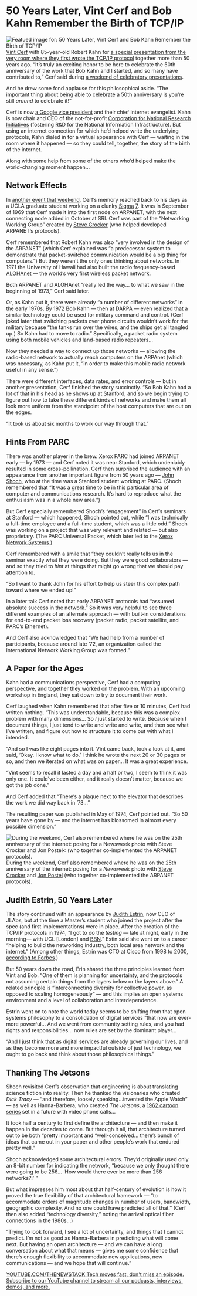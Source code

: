# 50 Years Later, Vint Cerf and Bob Kahn Remember the Birth of TCP/IP
![Featued image for: 50 Years Later, Vint Cerf and Bob Kahn Remember the Birth of TCP/IP](https://cdn.thenewstack.io/media/2024/06/1ec57a4a-vint-cerf-and-bob-kahn-may-2024-ieee-i50-event-celebrating-50th-anniversary-of-internet-1024x703.jpg)
[Vint Cerf](https://en.wikipedia.org/wiki/Vint_Cerf) with 85-year-old Robert Kahn for [a special presentation from the very room where they first wrote the TCP/IP protocol](https://ieeetv.ieee.org/video/in-the-room-where-tcp-happened) together more than 50 years ago.
“It’s truly an exciting honor to be here to celebrate the 50th anniversary of the work that Bob Kahn and I started, and so many have contributed to,” Cerf said during [a weekend of celebratory presentations](https://ieeetv.ieee.org/video/our-virtual-celebration-of-50-years-of-the-internet-an-ieee-milestone-event).

And he drew some fond applause for this philosophical aside. “The important thing about being able to celebrate a 50th anniversary is you’re still *around* to celebrate it!”

Cerf is now [a Google vice president](https://research.google/people/vinton-g-cerf/) and their chief internet evangelist. Kahn is now chair and CEO of the not-for-profit [Corporation for National Research Initiatives](https://www.cnri.reston.va.us/bios/kahn.html) (fostering R&D for the National Information Infrastructure). But using an internet connection for which he’d helped write the underlying protocols, Kahn dialed in for a virtual appearance with Cerf — waiting in the room where it happened — so they could tell, together, the story of the birth of the internet.

Along with some help from some of the others who’d helped make the world-changing moment happen…

## Network Effects
In [another event that weekend](https://ieeetv.ieee.org/video/creation-of-the-internet-with-vint-cerf-office-of-the-future), Cerf’s memory reached back to his days as a UCLA graduate student working on a clunky [Sigma](https://www.flickr.com/photos/fastlizard4/6294434636) [7](https://en.wikipedia.org/wiki/SDS_Sigma_series). It was in September of 1969 that Cerf made it into the first node on ARPANET, with the next connecting node added in October at SRI. Cerf was part of the “Networking Working Group” created by [Steve Crocker](https://en.wikipedia.org/wiki/Steve_Crocker) (who helped developed ARPANET’s protocols).

Cerf remembered that Robert Kahn was also “very involved in the design of the ARPANET” (which Cerf explained was “a predecessor system to demonstrate that packet-switched communication would be a big thing for computers.”) But they weren’t the only ones thinking about networks. In 1971 the University of Hawaii had also built the radio frequency-based [ALOHAnet](https://en.wikipedia.org/wiki/ALOHAnet) — the world’s very first wireless packet network.

Both ARPANET and ALOHAnet “really led the way… to what we saw in the beginning of 1973,” Cerf said later.

Or, as Kahn put it, there were already “a number of different networks” in the early 1970s. By 1972 Bob Kahn — then at DARPA — even realized that a similar technology could be used for military command and control. (Cerf joked later that switching packets over phone circuits wouldn’t work for the military because “the tanks run over the wires, and the ships get all tangled up.) So Kahn had to move to radio.” Specifically, a packet radio system using both mobile vehicles and land-based radio repeaters…

Now they needed a way to connect up those networks — allowing the radio-based network to actually reach computers on the ARPAnet (which was necessary, as Kahn put it, “in order to make this mobile radio network useful in any sense.”)

There were different interfaces, data rates, and error controls — but in another presentation, Cerf finished the story succinctly. “So Bob Kahn had a lot of that in his head as he shows up at Stanford, and so we begin trying to figure out how to take these different kinds of networks and make them all look more uniform from the standpoint of the host computers that are out on the edges.

“It took us about six months to work our way through that.”

## Hints From PARC
There was another player in the brew. Xerox PARC had joined ARPANET early — by 1973 — and Cerf noted it was near Stanford, which undeniably resulted in some cross-pollination. Cerf then surprised the audience with an appearance from another important figure from 50 years ago — [John Shoch](https://en.wikipedia.org/wiki/John_Shoch), who at the time was a Stanford student working at PARC. (Shoch remembered that “It was a great time to be in this particular area of computer and communications research. It’s hard to reproduce what the enthusiasm was in a whole new area.”)

But Cerf especially remembered Shoch’s “engagement” in Cerf’s seminars at Stanford — which happened, Shoch pointed out, while “I was technically a full-time employee and a full-time student, which was a little odd.” Shoch was working on a project that was very relevant and related — but also proprietary. (The PARC Universal Packet, which later led to the [Xerox Network Systems](https://en.wikipedia.org/wiki/Xerox_Network_Systems).)

Cerf remembered with a smile that “they couldn’t really tells us in the seminar exactly what they were doing. But they were good collaborators — and so they tried to *hint* at things that might go wrong that we should pay attention to.

“So I want to thank John for his effort to help us steer this complex path toward where we ended up!”

In a later talk Cerf noted that early ARPANET protocols had “assumed absolute success in the network.” So it was very helpful to see three different examples of an alternate approach — with built-in considerations for end-to-end packet loss recovery (packet radio, packet satellite, and PARC’s Ethernet).

And Cerf also acknowledged that “We had help from a number of participants, because around late ’72, an organization called the International Network Working Group was formed.”

## A Paper for the Ages
Kahn had a communications perspective, Cerf had a computing perspective, and together they worked on the problem. With an upcoming workshop in England, they sat down to try to document their work.

Cerf laughed when Kahn remembered that after five or 10 minutes, Cerf had written nothing. “This was understandable, because this was a complex problem with many dimensions… So *I* just started to write. Because when I document things, I just tend to write and write and write, and then see what I’ve written, and figure out how to structure it to come out with what I intended.

“And so I was like eight pages into it. Vint came back, took a look at it, and said, ‘Okay. I know what to do.’ I think he wrote the next 20 or 30 pages or so, and then we iterated on what was on paper… It was a great experience.

“Vint seems to recall it lasted a day and a half or two, I seem to think it was only one. It could’ve been either, and it really doesn’t matter, because we got the job done.”

And Cerf added that “There’s a plaque next to the elevator that describes the work we did way back in ’73…”

The resulting paper was published in May of 1974, Cerf pointed out. “So 50 years have gone by — and the internet has blossomed in almost every possible dimension.”

![During the weekend, Cerf also remembered where he was on the 25th anniversary of the internet: posing for a <em>Newsweek</em> photo with <a href="https://en.wikipedia.org/wiki/Steve_Crocker">Steve Crocker</A> and <a href="https://en.wikipedia.org/wiki/Jon_Postel">Jon Postel< (who together co-implemented the ARPANET protocols).](https://cdn.thenewstack.io/media/2024/06/8e29ccbc-vint-cerf-shares-1999-photo-of-john-postel-and-steve-crocker-in-may-2024-at-ieee-i50-event-celebrating-50th-anniversary-of-internet.png)
During the weekend, Cerf also remembered where he was on the 25th anniversary of the internet: posing for a *Newsweek* photo with [Steve Crocker](https://en.wikipedia.org/wiki/Steve_Crocker) and [Jon Postel](https://en.wikipedia.org/wiki/Jon_Postel) (who together co-implemented the ARPANET protocols).

## Judith Estrin, 50 Years Later
The story continued with an appearance by [Judith Estrin](https://en.wikipedia.org/wiki/Judith_Estrin), now CEO of JLAbs, but at the time a Master’s student who joined the project after the spec (and first implementations) were in place. After the creation of the TCP/IP protocols in 1974, “I got to do the *testing* — late at night, early in the morning— with UCL [London] and [BBN](https://en.wikipedia.org/wiki/Raytheon_BBN).” Estin said she went on to a career “helping to build the networking industry, both local area network and the internet.” (Among other things, Estrin was CTO at Cisco from 1998 to 2000, [according to Forbes](https://archive.ph/20140304200228/http://www.forbes.com/profile/judith-estrin/).)

But 50 years down the road, Erin shared the three principles learned from Vint and Bob. “One of them is planning for uncertainty, and the protocols not assuming certain things from the layers below or the layers above.” A related principle is “interconnecting diversity for collective power, as opposed to scaling homogeneously” — and this implies an open systems environment and a level of collaboration and interdependence.

Estrin went on to note the world today seems to be shifting from that open systems philosophy to a consolidation of digital services “that now are ever-more powerful… And we went from community setting rules, and you had rights and responsibilities… now rules are set by the dominant player…

“And I just think that as digital services are already governing our lives, and as they become more and more impactful outside of just technology, we ought to go back and think about those philosophical things.”

## Thanking The Jetsons
Shoch revisited Cerf’s observation that engineering is about translating science fiction into reality. Then he thanked the visionaries who created *Dick Tracy* — “and therefore, loosely speaking…invented the Apple Watch” — as well as Hanna-Barbera, who created *The Jetsons*, a [1962 cartoon series](https://en.wikipedia.org/wiki/The_Jetsons) set in a future with video phone calls…

It took half a century to first define the architecture — and then make it happen in the decades to come. But through it all, that architecture turned out to be both “pretty important and “well-conceived… there’s bunch of ideas that came out in your paper and other people’s work that endured pretty well.”

Shoch acknowledged some architectural errors. They’d originally used only an 8-bit number for indicating the network, “because we only thought there were going to be 256… ‘How would there ever be more than 256 networks?!’ ”

But what impresses him most about that half-century of evolution is how it proved the true flexibility of that architectural framework — “to accommodate orders of magnitude changes in number of users, bandwidth, geographic complexity. And no one could have predicted all of that.” (Cerf then also added “technology diversity,” noting the arrival optical fiber connections in the 1980s…)

“Trying to look forward, I see a lot of uncertainty, and things that I cannot predict. I’m not as good as Hanna-Barbera in predicting what will come next. But having an open architecture — and we can have a long conversation about what that means — gives me some confidence that there’s enough flexibility to accommodate new applications, new communications — and we hope that will continue.”

[
YOUTUBE.COM/THENEWSTACK
Tech moves fast, don't miss an episode. Subscribe to our YouTube
channel to stream all our podcasts, interviews, demos, and more.
](https://youtube.com/thenewstack?sub_confirmation=1)
